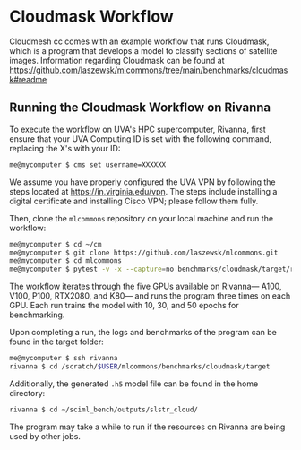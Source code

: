 # Cloudmask Workflow

Cloudmesh cc comes with an example workflow
that runs Cloudmask, which is a program that
develops a model to classify sections of satellite 
images. Information regarding Cloudmask can be found at
<https://github.com/laszewsk/mlcommons/tree/main/benchmarks/cloudmask#readme>

## Running the Cloudmask Workflow on Rivanna

To execute the workflow on UVA's HPC supercomputer,
Rivanna, first ensure that your UVA Computing ID
is set with the following command, replacing the
X's with your ID:

```bash
me@mycomputer $ cms set username=XXXXXX
```

We assume you have properly configured the UVA
VPN by following the steps located at <https://in.virginia.edu/vpn>.
The steps include installing a digital certificate and
installing Cisco VPN; please follow them fully.

Then, clone the `mlcommons` repository on your local machine
and run the workflow:

```bash
me@mycomputer $ cd ~/cm
me@mycomputer $ git clone https://github.com/laszewsk/mlcommons.git
me@mycomputer $ cd mlcommons
me@mycomputer $ pytest -v -x --capture=no benchmarks/cloudmask/target/rivanna/run_cloudmask_workflow.py
```

The workflow iterates through the five GPUs available
on Rivanna— A100, V100, P100, RTX2080, and K80— and 
runs the program three times on each GPU. Each run 
trains the model with 10, 30, and 50 epochs for
benchmarking.

Upon completing a run, the logs and benchmarks of the
program can be found in the target folder:

```bash
me@mycomputer $ ssh rivanna
rivanna $ cd /scratch/$USER/mlcommons/benchmarks/cloudmask/target
```

Additionally, the generated `.h5` model file can be found in the
home directory:

```bash
rivanna $ cd ~/sciml_bench/outputs/slstr_cloud/
```

The program may take a while to run if the resources
on Rivanna are being used by other jobs.